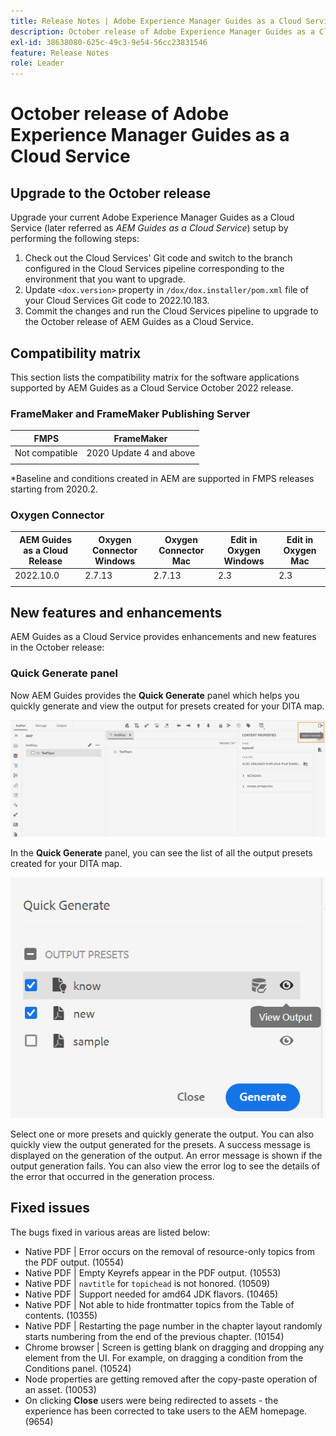 ```yaml
---
title: Release Notes | Adobe Experience Manager Guides as a Cloud Service, October 2022 release
description: October release of Adobe Experience Manager Guides as a Cloud Service
exl-id: 38638080-625c-49c3-9e54-56cc23831546
feature: Release Notes
role: Leader
---
```

# October release of Adobe Experience Manager Guides as a Cloud Service 

## Upgrade to the October release

Upgrade your current Adobe Experience Manager Guides as a Cloud Service (later referred as *AEM Guides as a Cloud Service*) setup by performing the following steps:
1. Check out the Cloud Services' Git code and switch to the branch configured in the Cloud Services pipeline corresponding to the environment that you want to upgrade.
1. Update `<dox.version>` property in `/dox/dox.installer/pom.xml` file of your Cloud Services Git code to 2022.10.183.
1. Commit the changes and run the Cloud Services pipeline to upgrade to the October release of AEM Guides as a Cloud Service.

## Compatibility matrix

This section lists the compatibility matrix for the software applications supported by AEM Guides as a Cloud Service October 2022 release. 

### FrameMaker and FrameMaker Publishing Server

| FMPS | FrameMaker |
| --- | --- |
| Not compatible | 2020 Update 4 and above |
| | |

*Baseline and conditions created in AEM are supported in FMPS releases starting from 2020.2.

### Oxygen Connector

| AEM Guides as a Cloud Release | Oxygen Connector Windows | Oxygen Connector Mac | Edit in Oxygen Windows | Edit in Oxygen Mac | 
| --- | --- | --- | --- | --- |
| 2022.10.0 | 2.7.13 | 2.7.13 | 2.3 | 2.3 | 
|  |  |  |  |


## New features and enhancements

AEM Guides as a Cloud Service provides enhancements and new features in the October release:


### Quick Generate panel

Now AEM Guides provides the **Quick Generate** panel which helps you quickly generate and view the output for presets created for your DITA map.

![Quick Generate icon](assets/quick-generate-icon.png)

In the **Quick Generate** panel, you can see the list of all the output presets created for your DITA map. 

![Quick Generate panel](assets/quick-generate-panel.png)

Select one or more presets and quickly generate the output. You can also quickly view the output generated for the presets. A success message is displayed on the generation of the output. An error message is shown if the output generation fails. You can also view the error log to see the details of the error that occurred in the generation process.   


## Fixed issues

The bugs fixed in various areas are listed below:

* Native PDF | Error occurs on the removal of resource-only topics from the PDF output. (10554)
* Native PDF | Empty Keyrefs appear in the PDF output. (10553)
* Native PDF | `navtitle` for `topichead` is not honored. (10509)
* Native PDF | Support needed for amd64 JDK flavors. (10465)
* Native PDF | Not able to hide frontmatter topics from the Table of contents. (10355)
* Native PDF | Restarting the page number in the chapter layout randomly starts numbering from the end of the previous chapter. (10154)
* Chrome browser | Screen is getting blank on dragging and dropping any element from the UI. For example, on dragging a condition from the Conditions panel. (10524)
* Node properties are getting removed after the copy-paste operation of an asset. (10053)
* On clicking  **Close** users were being redirected to assets - the experience has been corrected to take users to the AEM homepage. (9654)
